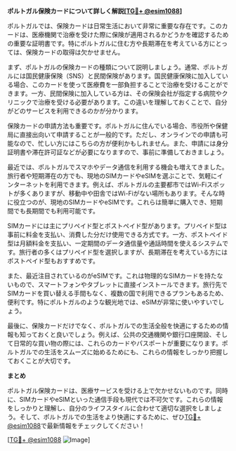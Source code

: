**ポルトガル保険カードについて詳しく解説[[TG💪+ @esim1088](https://t.me/s/esim1088)]**

ポルトガルでは、保険カードは日常生活において非常に重要な存在です。このカードは、医療機関で治療を受けた際に保険が適用されるかどうかを確認するための重要な証明書です。特にポルトガルに住む方や長期滞在を考えている方にとっては、保険カードの取得は欠かせません。

まず、ポルトガルの保険カードの種類について説明しましょう。通常、ポルトガルには国民健康保険（SNS）と民間保険があります。国民健康保険に加入している場合、このカードを使って医療費を一部負担することで治療を受けることができます。一方、民間保険に加入している方は、その保険会社が指定する病院やクリニックで治療を受ける必要があります。この違いを理解しておくことで、自分がどのサービスを利用できるのかが分かります。

保険カードの申請方法も重要です。ポルトガルに住んでいる場合、市役所や保健局に直接出向いて申請することが一般的です。ただし、オンラインでの申請も可能なので、忙しい方にはこちらの方が便利かもしれません。また、申請には身分証明書や滞在許可証などが必要になりますので、事前に準備しておきましょう。

最近では、ポルトガルでスマホやデータ通信を利用する機会も増えてきました。旅行者や短期滞在の方でも、現地のSIMカードやeSIMを選ぶことで、気軽にインターネットを利用できます。例えば、ポルトガルの主要都市ではWi-Fiスポットが多くありますが、移動中や田舎ではWi-Fiがない場所もあります。そんな時に役立つのが、現地のSIMカードやeSIMです。これらは簡単に購入でき、短期間でも長期間でも利用可能です。

SIMカードには主にプリペイド型とポストペイド型があります。プリペイド型は事前に料金を支払い、消費した分だけ使用できる方式です。一方、ポストペイド型は月額料金を支払い、一定期間のデータ通信量や通話時間を使えるシステムです。旅行者の多くはプリペイド型を選択しますが、長期滞在を考えている方にはポストペイド型もおすすめです。

また、最近注目されているのがeSIMです。これは物理的なSIMカードを持たないもので、スマートフォンやタブレットに直接インストールできます。旅行先でSIMカードを買い替える手間もなく、複数の国で利用できるプランもあるため、便利です。特にポルトガルのような観光地では、eSIMが非常に使いやすいでしょう。

最後に、保険カードだけでなく、ポルトガルでの生活全般を快適にするための情報も知っておくと良いでしょう。例えば、公共の交通機関や銀行口座開設、そして日常的な買い物の際には、これらのカードやパスポートが重要になります。ポルトガルでの生活をスムーズに始めるためにも、これらの情報をしっかり把握しておくことが大切です。

**まとめ**

ポルトガル保険カードは、医療サービスを受ける上で欠かせないものです。同時に、SIMカードやeSIMといった通信手段も現代では不可欠です。これらの情報をしっかりと理解し、自分のライフスタイルに合わせて適切な選択をしましょう。そして、ポルトガルでの生活をより快適にするために、ぜひ[TG💪+ @esim1088](https://t.me/s/esim1088)で最新情報をチェックしてください！

[[TG💪+ @esim1088](https://t.me/s/esim1088) ![Image](https://i.postimg.cc/Y0z9fWf4/image.png)]